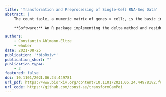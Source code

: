 ```yaml
---
title: 'Transformation and Preprocessing of Single-Cell RNA-Seq Data'
abstract: |
    The count table, a numeric matrix of genes × cells, is the basic input data structure in the analysis of single-cell RNA-seq data. A common preprocessing step is to adjust the counts for variable sampling efficiency and to transform them so that the variance is similar across the dynamic range. These steps are intended to make subsequent application of generic statistical methods more palatable. Here, we describe three transformations (based on the delta method, model residuals, or inferred latent expression state) and compare their strengths and weaknesses. We find that although the residuals and latent expression state-based models have appealing theoretical properties, in benchmarks using simulated and real-world data the simple shifted logarithm in combination with principal component analysis performs surprisingly well.

    **Software:** An R package implementing the delta method and residuals-based variance-stabilizing transformations is available on [github.com/const-ae/transformGamPoi](https://github.com/const-ae/transformGamPoi).

authors:
    - Constantin Ahlmann-Eltze
    - whuber
date: 2021-08-25
publication: '*bioRxiv*'
publication_short: ""
publication_types:
    - 3
featured: false
doi: 10.1101/2021.06.24.449781
url_pdf: https://www.biorxiv.org/content/10.1101/2021.06.24.449781v2.full.pdf
url_code: https://github.com/const-ae/transformGamPoi
---
```


